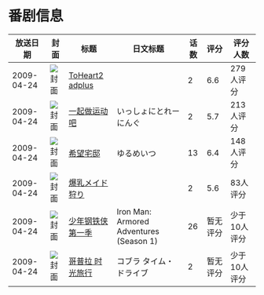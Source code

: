 # 番剧信息

|放送日期|封面|标题|日文标题|话数|评分|评分人数|
|---|---|---|---|---|---|---|
|2009-04-24|![封面](https://lain.bgm.tv/pic/cover/c/7f/97/1011_5iNjX.jpg)|[ToHeart2 adplus](https://bangumi.tv/subject/1011)||2|6.6|279人评分|
|2009-04-24|![封面](https://lain.bgm.tv/pic/cover/c/a1/d4/7963_X9tYV.jpg)|[一起做运动吧](https://bangumi.tv/subject/7963)|いっしょにとれーにんぐ|2|5.7|213人评分|
|2009-04-24|![封面](https://lain.bgm.tv/pic/cover/c/e4/f0/12655_hq5pM.jpg)|[希望宅邸](https://bangumi.tv/subject/12655)|ゆるめいつ|13|6.4|148人评分|
|2009-04-24|![封面](https://bangumi.tv/img/no_icon_subject.png)|[爆乳メイド狩り](https://bangumi.tv/subject/70246)||2|5.6|83人评分|
|2009-04-24|![封面](https://lain.bgm.tv/pic/cover/c/88/8c/220088_JJ40I.jpg)|[少年钢铁侠 第一季](https://bangumi.tv/subject/220088)|Iron Man: Armored Adventures (Season 1)|26|暂无评分|少于10人评分|
|2009-04-24|![封面](https://lain.bgm.tv/pic/cover/c/2c/af/279356_FEr60.jpg)|[哥普拉 时光旅行](https://bangumi.tv/subject/279356)|コブラ タイム・ドライブ|2|暂无评分|少于10人评分|
